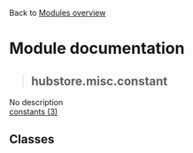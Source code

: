 Back to [Modules overview](https://github.com/pyrustic/hubstore/blob/master/docs/modules/README.md)
  
# Module documentation
>## hubstore.misc.constant
No description
<br>
[constants (3)](https://github.com/pyrustic/hubstore/blob/master/docs/modules/content/hubstore.misc.constant/constants.md)


## Classes

